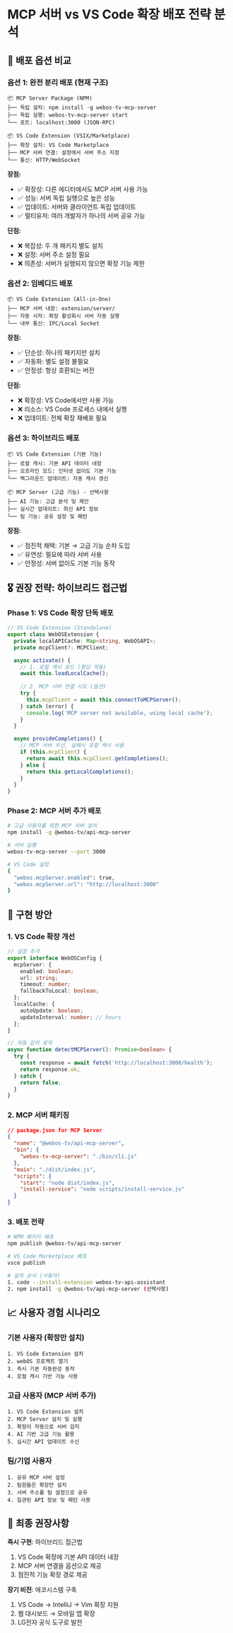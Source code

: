 # MCP 서버 vs VS Code 확장 배포 전략 분석

## 🎯 배포 옵션 비교

### 옵션 1: 완전 분리 배포 (현재 구조)
```
📦 MCP Server Package (NPM)
├── 독립 설치: npm install -g webos-tv-mcp-server
├── 독립 실행: webos-tv-mcp-server start
└── 포트: localhost:3000 (JSON-RPC)

📦 VS Code Extension (VSIX/Marketplace)
├── 확장 설치: VS Code Marketplace
├── MCP 서버 연결: 설정에서 서버 주소 지정
└── 통신: HTTP/WebSocket
```

**장점:**
- ✅ 확장성: 다른 에디터에서도 MCP 서버 사용 가능
- ✅ 성능: 서버 독립 실행으로 높은 성능
- ✅ 업데이트: 서버와 클라이언트 독립 업데이트
- ✅ 멀티유저: 여러 개발자가 하나의 서버 공유 가능

**단점:**
- ❌ 복잡성: 두 개 패키지 별도 설치
- ❌ 설정: 서버 주소 설정 필요
- ❌ 의존성: 서버가 실행되지 않으면 확장 기능 제한

### 옵션 2: 임베디드 배포
```
📦 VS Code Extension (All-in-One)
├── MCP 서버 내장: extension/server/
├── 자동 시작: 확장 활성화시 서버 자동 실행
└── 내부 통신: IPC/Local Socket
```

**장점:**
- ✅ 단순성: 하나의 패키지만 설치
- ✅ 자동화: 별도 설정 불필요
- ✅ 안정성: 항상 호환되는 버전

**단점:**
- ❌ 확장성: VS Code에서만 사용 가능
- ❌ 리소스: VS Code 프로세스 내에서 실행
- ❌ 업데이트: 전체 확장 재배포 필요

### 옵션 3: 하이브리드 배포
```
📦 VS Code Extension (기본 기능)
├── 로컬 캐시: 기본 API 데이터 내장
├── 오프라인 모드: 인터넷 없이도 기본 기능
└── 백그라운드 업데이트: 자동 캐시 갱신

📦 MCP Server (고급 기능) - 선택사항
├── AI 기능: 고급 분석 및 제안
├── 실시간 업데이트: 최신 API 정보
└── 팀 기능: 공유 설정 및 패턴
```

**장점:**
- ✅ 점진적 채택: 기본 → 고급 기능 순차 도입
- ✅ 유연성: 필요에 따라 서버 사용
- ✅ 안정성: 서버 없이도 기본 기능 동작

## 🎖️ 권장 전략: 하이브리드 접근법

### Phase 1: VS Code 확장 단독 배포
```typescript
// VS Code Extension (Standalone)
export class WebOSExtension {
  private localAPICache: Map<string, WebOSAPI>;
  private mcpClient?: MCPClient;

  async activate() {
    // 1. 로컬 캐시 로드 (항상 작동)
    await this.loadLocalCache();
    
    // 2. MCP 서버 연결 시도 (옵션)
    try {
      this.mcpClient = await this.connectToMCPServer();
    } catch (error) {
      console.log('MCP server not available, using local cache');
    }
  }

  async provideCompletions() {
    // MCP 서버 우선, 실패시 로컬 캐시 사용
    if (this.mcpClient) {
      return await this.mcpClient.getCompletions();
    } else {
      return this.getLocalCompletions();
    }
  }
}
```

### Phase 2: MCP 서버 추가 배포
```bash
# 고급 사용자를 위한 MCP 서버 설치
npm install -g @webos-tv/api-mcp-server

# 서버 실행
webos-tv-mcp-server --port 3000

# VS Code 설정
{
  "webos.mcpServer.enabled": true,
  "webos.mcpServer.url": "http://localhost:3000"
}
```

## 🚀 구현 방안

### 1. VS Code 확장 개선
```typescript
// 설정 추가
export interface WebOSConfig {
  mcpServer: {
    enabled: boolean;
    url: string;
    timeout: number;
    fallbackToLocal: boolean;
  };
  localCache: {
    autoUpdate: boolean;
    updateInterval: number; // hours
  };
}

// 자동 감지 로직
async function detectMCPServer(): Promise<boolean> {
  try {
    const response = await fetch('http://localhost:3000/health');
    return response.ok;
  } catch {
    return false;
  }
}
```

### 2. MCP 서버 패키징
```json
// package.json for MCP Server
{
  "name": "@webos-tv/api-mcp-server",
  "bin": {
    "webos-tv-mcp-server": "./bin/cli.js"
  },
  "main": "./dist/index.js",
  "scripts": {
    "start": "node dist/index.js",
    "install-service": "node scripts/install-service.js"
  }
}
```

### 3. 배포 전략
```bash
# NPM 패키지 배포
npm publish @webos-tv/api-mcp-server

# VS Code Marketplace 배포
vsce publish

# 설치 순서 (사용자)
1. code --install-extension webos-tv-api-assistant
2. npm install -g @webos-tv/api-mcp-server (선택사항)
```

## 📈 사용자 경험 시나리오

### 기본 사용자 (확장만 설치)
```
1. VS Code Extension 설치
2. webOS 프로젝트 열기
3. 즉시 기본 자동완성 동작
4. 로컬 캐시 기반 기능 사용
```

### 고급 사용자 (MCP 서버 추가)
```
1. VS Code Extension 설치
2. MCP Server 설치 및 실행
3. 확장이 자동으로 서버 감지
4. AI 기반 고급 기능 활용
5. 실시간 API 업데이트 수신
```

### 팀/기업 사용자
```
1. 공유 MCP 서버 설정
2. 팀원들은 확장만 설치
3. 서버 주소를 팀 설정으로 공유
4. 일관된 API 정보 및 패턴 사용
```

## 🎯 최종 권장사항

**즉시 구현**: 하이브리드 접근법
1. VS Code 확장에 기본 API 데이터 내장
2. MCP 서버 연결을 옵션으로 제공
3. 점진적 기능 확장 경로 제공

**장기 비전**: 에코시스템 구축
1. VS Code → IntelliJ → Vim 확장 지원
2. 웹 대시보드 → 모바일 앱 확장
3. LG전자 공식 도구로 발전
